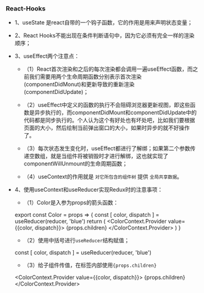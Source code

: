 ### React-Hooks

- 1、useState 是react自带的一个钩子函数，它的作用是用来声明状态变量；
- 2、React Hooks不能出现在条件判断语句中，因为它必须有完全一样的渲染顺序；
- 3、useEffect两个注意点：
    
    - （1）React首次渲染和之后的每次渲染都会调用一遍useEffect函数，而之前我们需要用两个生命周期函数分别表示首次渲染(componentDidMonut)和更新导致的重新渲染(componentDidUpdate)；
    
    - （2）useEffect中定义的函数的执行不会阻碍浏览器更新视图，即这些函数是异步执行的，而componentDidMount和componentDidUpdate中的代码都是同步执行的。个人认为这个有好处也有坏处吧，比如我们要根据页面的大小，然后绘制当前弹出窗口的大小，如果时异步的就不好操作了。

    - （3）每次状态发生变化时，useEffect都进行了解绑；如果第二个参数传递空数组，就是当组件将被销毁时才进行解绑，这也就实现了componentWillUnmount的生命周期函数；

    - （4）useContext的作用就是 `对它所包含的组件树` 提供 `全局共享数据`。


- 4、使用useContext和useReducer实现Redux时的注意事项：    

   - （1）Color是入参为props的箭头函数： 
    
    
    export const Color = props => {
        const [ color, dispatch ] = useReducer(reducer, 'blue')
        return (
            <ColorContext.Provider value={{color, dispatch}}>
                {props.children}
            </ColorContext.Provider>
        )
    }
    
   - （2）使用中括号进行`useReducer`结构赋值；
   
    const [ color, dispatch ] = useReducer(reducer, 'blue')
    
   - （3）给子组件传值，在标签内部使用`{props.children}`
   
    <ColorContext.Provider value={{color, dispatch}}>
       {props.children}
    </ColorContext.Provider>
